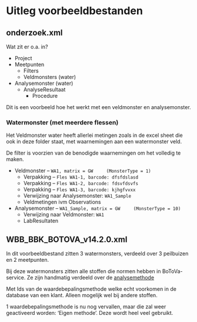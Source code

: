 # Uitleg voorbeeldbestanden

## onderzoek.xml
Wat zit er o.a. in?
- Project
- Meetpunten
    - Filters
    - Veldmonsters (water)
- Analysemonster (water)
    - AnalyseResultaat
        - Procedure

Dit is een voorbeeld hoe het werkt met een veldmonster en analysemonster.

### Watermonster (met meerdere flessen)

Het Veldmonster water heeft allerlei metingen zoals in de excel sheet die ook in deze folder staat, met waarnemingen aan een watermonster veld.

De filter is voorzien van de benodigde waarnemingen om het volledig te maken.

- Veldmonster – ``WA1, matrix = GW     (MonsterType = 1)``			
    - Verpakking – ``Fles WA1-1, barcode: dfsfdslasd``				
    - Verpakking – ``Fles WA1-2, barcode: fdsvfdsvfs``				
    - Verpakking – ``Fles WA1-3, barcode: kjhgfvvxx``				
    - Verwijzing naar Analysemonster: ``WA1_Sample``
    - Veldmetingen ivm Observations
- Analysemonster – ``WA1_Sample, matrix = GW     (MonsterType = 10)``	
    - Verwijzing naar Veldmonster: ``WA1``
    - LabResultaten

## WBB_BBK_BOTOVA_v14.2.0.xml
In dit voorbeeldbestand zitten 3 watermonsters, verdeeld over 3 peilbuizen en 2 meetpunten.

Bij deze watermonsters zitten alle stoffen die normen hebben in BoToVa-service. Ze zijn handmatig verdeeld over de [analysemethode](https://codes.sikb.nl/0101/IMMetingen/Waardebepalingsmethode.xml)

Met Ids van de waardebepalingsmethode welke echt voorkomen in de database van een klant. Alleen mogelijk wel bij andere stoffen.

1 waardebepalingsmethode is nu nog vervallen, maar die zal weer geactiveerd worden: ‘Eigen methode’. Deze wordt heel veel gebruikt.
